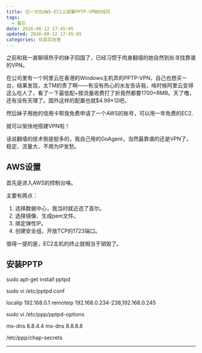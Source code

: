 ```yaml
---
title: 记一次在AWS-EC2上部署PPTP-VPN的经历
tags:
  - 备忘
date: 2016-08-12 17:45:05
updated: 2016-08-12 17:45:05
categories: 玩具实验室
---
```


之前和我一直聊得热乎的妹子回国了，已经习惯于肉身翻墙的她自然到处寻找靠谱的VPN。

在公司里有一个阿里云在香港的Windows主机弄的PPTP-VPN，自己也想买一台，结果发现，太TM的贵了啊——有没有热心的水友告诉我，啥时候阿里云变得这么吃人了，看了一下最低配+按流量收费打了折竟然都要1700+RMB。天了噜，还有没有天理了。国外这样的配置也就$4.99*12吧。

然后妹子用她的信用卡帮我免费申请了一个AWS的账号，可以用一年免费的EC2.

就可以愉快地搭建VPN啦！

<!-- more -->

话说翻墙的技术倒是挺多的，我自己用的GoAgent，当然最靠谱的还是VPN了，稳定、流量大、不用为IP发愁。

## AWS设置

首先是进入AWS的控制台咯。

主要有两点：

1. 选择数据中心，我当时就近选了首尔。
2. 选择镜像、生成pem文件。
3. 绑定弹性IP。
4. 创建安全组，开放TCP的1723端口。

值得一提的是，EC2主机的终止就相当于销毁了。

## 安装PPTP

sudo apt-get install pptpd

sudo vi /etc/pptpd.conf

localip 192.168.0.1
remoteip 192.168.0.234-238,192.168.0.245

sudo vi /etc/ppp/pptpd-options

ms-dns 8.8.4.4
ms-dns 8.8.8.8

/etc/ppp/chap-secrets


---